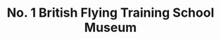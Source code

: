 ---
layout: repo
title: "No. 1 British Flying Training School Museum"
id: 17438
permalink: repos/17438/
---